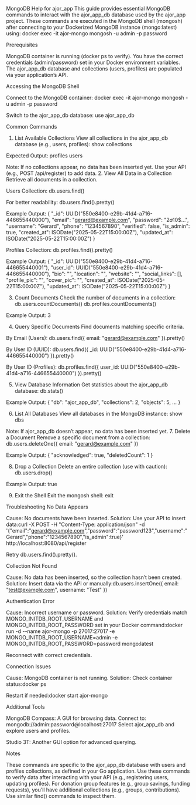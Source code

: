 MongoDB Help for ajor_app
This guide provides essential MongoDB commands to interact with the ajor_app_db database used by the ajor_app project. These commands are executed in the MongoDB shell (mongosh) after connecting to your Dockerized MongoDB instance (mongo:latest) using:
docker exec -it ajor-mongo mongosh -u admin -p password

Prerequisites

MongoDB container is running (docker ps to verify).
You have the correct credentials (admin/password) set in your Docker environment variables.
The ajor_app_db database and collections (users, profiles) are populated via your application’s API.

Accessing the MongoDB Shell

Connect to the MongoDB container:
docker exec -it ajor-mongo mongosh -u admin -p password


Switch to the ajor_app_db database:
use ajor_app_db



Common Commands
1. List Available Collections
View all collections in the ajor_app_db database (e.g., users, profiles):
show collections

Expected Output:
profiles
users

Note: If no collections appear, no data has been inserted yet. Use your API (e.g., POST /api/register) to add data.
2. View All Data in a Collection
Retrieve all documents in a collection.

Users Collection:
db.users.find()

For better readability:
db.users.find().pretty()

Example Output:
{
  "_id": UUID("550e8400-e29b-41d4-a716-446655440000"),
  "email": "gerard@example.com",
  "password": "$2a$10$...",
  "username": "Gerard",
  "phone": "1234567890",
  "verified": false,
  "is_admin": true,
  "created_at": ISODate("2025-05-22T15:00:00Z"),
  "updated_at": ISODate("2025-05-22T15:00:00Z")
}


Profiles Collection:
db.profiles.find().pretty()

Example Output:
{
  "_id": UUID("550e8400-e29b-41d4-a716-446655440001"),
  "user_id": UUID("550e8400-e29b-41d4-a716-446655440000"),
  "bio": "",
  "location": "",
  "website": "",
  "social_links": [],
  "profile_pic": "",
  "cover_pic": "",
  "created_at": ISODate("2025-05-22T15:00:00Z"),
  "updated_at": ISODate("2025-05-22T15:00:00Z")
}



3. Count Documents
Check the number of documents in a collection:
db.users.countDocuments()
db.profiles.countDocuments()

Example Output:
3

4. Query Specific Documents
Find documents matching specific criteria.

By Email (Users):
db.users.find({ email: "gerard@example.com" }).pretty()


By User ID (UUID):
db.users.find({ _id: UUID("550e8400-e29b-41d4-a716-446655440000") }).pretty()


By User ID (Profiles):
db.profiles.find({ user_id: UUID("550e8400-e29b-41d4-a716-446655440000") }).pretty()



5. View Database Information
Get statistics about the ajor_app_db database:
db.stats()

Example Output:
{
  "db": "ajor_app_db",
  "collections": 2,
  "objects": 5,
  ...
}

6. List All Databases
View all databases in the MongoDB instance:
show dbs

Note: If ajor_app_db doesn’t appear, no data has been inserted yet.
7. Delete a Document
Remove a specific document from a collection:
db.users.deleteOne({ email: "gerard@example.com" })

Example Output:
{ "acknowledged": true, "deletedCount": 1 }

8. Drop a Collection
Delete an entire collection (use with caution):
db.users.drop()

Example Output:
true

9. Exit the Shell
Exit the mongosh shell:
exit

Troubleshooting
No Data Appears

Cause: No documents have been inserted.
Solution:
Use your API to insert data:curl -X POST -H "Content-Type: application/json" -d '{"email":"gerard@example.com","password":"password123","username":"Gerard","phone":"1234567890","is_admin":true}' http://localhost:8080/api/register


Retry db.users.find().pretty().



Collection Not Found

Cause: No data has been inserted, so the collection hasn’t been created.
Solution: Insert data via the API or manually:db.users.insertOne({ email: "test@example.com", username: "Test" })



Authentication Error

Cause: Incorrect username or password.
Solution:
Verify credentials match MONGO_INITDB_ROOT_USERNAME and MONGO_INITDB_ROOT_PASSWORD set in your Docker command:docker run -d --name ajor-mongo -p 27017:27017 -e MONGO_INITDB_ROOT_USERNAME=admin -e MONGO_INITDB_ROOT_PASSWORD=password mongo:latest


Reconnect with correct credentials.



Connection Issues

Cause: MongoDB container is not running.
Solution:
Check container status:docker ps


Restart if needed:docker start ajor-mongo





Additional Tools

MongoDB Compass: A GUI for browsing data.
Connect to: mongodb://admin:password@localhost:27017
Select ajor_app_db and explore users and profiles.


Studio 3T: Another GUI option for advanced querying.

Notes

These commands are specific to the ajor_app_db database with users and profiles collections, as defined in your Go application.
Use these commands to verify data after interacting with your API (e.g., registering users, updating profiles).
For donation group features (e.g., group savings, funding requests), you’ll have additional collections (e.g., groups, contributions). Use similar find() commands to inspect them.

